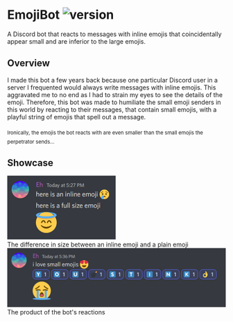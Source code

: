 # EmojiBot ![version](https://img.shields.io/badge/version-0.3.0-blue)
A Discord bot that reacts to messages with inline emojis that coincidentally appear small and are inferior to the large emojis.

## Overview
I made this bot a few years back because one particular Discord user in a server I frequented would always write messages with inline emojis. This aggravated me to no end as I had to strain my eyes to see the details of the emoji. Therefore, this bot was made to humiliate the small emoji senders in this world by reacting to their messages, that contain small emojis, with a playful string of emojis that spell out a message.

<sub>Ironically, the emojis the bot reacts with are even smaller than the small emojis the perpetrator sends...</sub>

## Showcase
![Emoji Difference](diff.png)\
The difference in size between an inline emoji and a plain emoji\
![Bot Showcase](example.png)\
The product of the bot's reactions